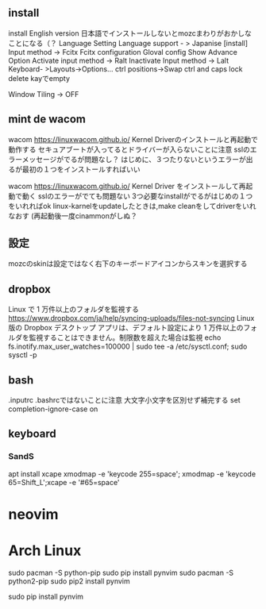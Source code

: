 ## install
install English version
日本語でインストールしないとmozcまわりがおかしなことになる（？
Language Setting
Language support - > Japanise [install]
Input method -> Fcitx
Fcitx configuration
Gloval config
Show Advance Option
Activate input method -> Ralt
Inactivate Input method -> Lalt
Keyboard- >Layouts->Options...
ctrl positions->Swap ctrl and caps lock
delete kayでempty

Window Tiling -> OFF

## mint de wacom 
wacom https://linuxwacom.github.io/
Kernel Driverのインストールと再起動で動作する
セキュアブートが入ってるとドライバーが入らないことに注意
sslのエラーメッセージがでるが問題なし？
はじめに、３つたりないというエラーが出るが最初の１つをインストールすればいい

wacom https://linuxwacom.github.io/
Kernel Driver をインストールして再起動で動く
sslのエラーがでても問題ない
3つ必要なinstallがでるがはじめの１つをいれればok
linux-karnelをupdateしたときは,make cleanをしてdriverをいれなおす
(再起動後一度cinammonがしぬ？

## 設定
mozcのskinは設定ではなく右下のキーボードアイコンからスキンを選択する

## dropbox
Linux で 1 万件以上のフォルダを監視する
https://www.dropbox.com/ja/help/syncing-uploads/files-not-syncing
	Linux 版の Dropbox デスクトップ アプリは、デフォルト設定により 1 万件以上のフォルダを監視することはできません。制限数を超えた場合は監視
echo fs.inotify.max_user_watches=100000 | sudo tee -a /etc/sysctl.conf; sudo sysctl -p

## bash
.inputrc .bashrcではないことに注意
大文字小文字を区別せず補完する
set completion-ignore-case on

## keyboard
### SandS
apt install xcape
xmodmap -e 'keycode 255=space'; xmodmap -e 'keycode 65=Shift_L';xcape -e '#65=space'

# neovim

# Arch Linux
sudo pacman -S python-pip
sudo pip install pynvim
sudo pacman -S python2-pip
sudo pip2 install pynvim


sudo pip install pynvim
